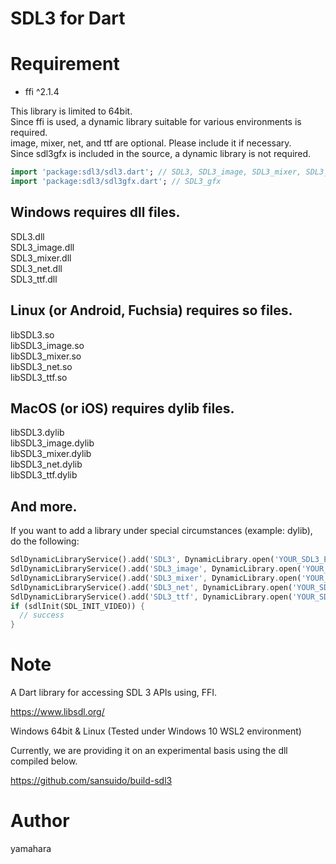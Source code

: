 SDL3 for Dart
====

# Requirement

* ffi ^2.1.4

This library is limited to 64bit.  
Since ffi is used, a dynamic library suitable for various environments is required.  
image, mixer, net, and ttf are optional. Please include it if necessary.  
Since sdl3gfx is included in the source, a dynamic library is not required.  

```dart
import 'package:sdl3/sdl3.dart'; // SDL3, SDL3_image, SDL3_mixer, SDL3_net, SDL3_ttf
import 'package:sdl3/sdl3gfx.dart'; // SDL3_gfx
```

## Windows requires dll files.

SDL3.dll  
SDL3_image.dll  
SDL3_mixer.dll  
SDL3_net.dll  
SDL3_ttf.dll  

## Linux (or Android, Fuchsia) requires so files.

libSDL3.so  
libSDL3_image.so  
libSDL3_mixer.so  
libSDL3_net.so  
libSDL3_ttf.so  

## MacOS (or iOS) requires dylib files.

libSDL3.dylib  
libSDL3_image.dylib  
libSDL3_mixer.dylib  
libSDL3_net.dylib  
libSDL3_ttf.dylib  

## And more.

If you want to add a library under special circumstances (example: dylib), do the following:  

```dart
SdlDynamicLibraryService().add('SDL3', DynamicLibrary.open('YOUR_SDL3_ENVIONMENT.dylib'));
SdlDynamicLibraryService().add('SDL3_image', DynamicLibrary.open('YOUR_SDL3_image_ENVIONMENT.dylib'));
SdlDynamicLibraryService().add('SDL3_mixer', DynamicLibrary.open('YOUR_SDL3_mixer_ENVIONMENT.dylib'));
SdlDynamicLibraryService().add('SDL3_net', DynamicLibrary.open('YOUR_SDL3_net_ENVIONMENT.dylib'));
SdlDynamicLibraryService().add('SDL3_ttf', DynamicLibrary.open('YOUR_SDL3_ttf_ENVIONMENT.dylib'));
if (sdlInit(SDL_INIT_VIDEO)) {
  // success
}
```

# Note

A Dart library for accessing SDL 3 APIs using, FFI.

https://www.libsdl.org/

Windows 64bit & Linux (Tested under Windows 10 WSL2 environment)

Currently, we are providing it on an experimental basis using the dll compiled below.

https://github.com/sansuido/build-sdl3

# Author

yamahara
